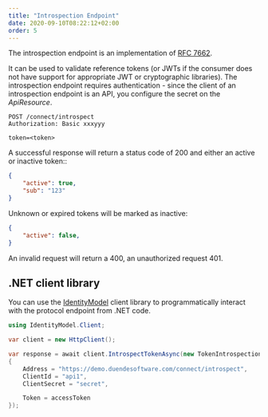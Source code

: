 ```yaml
---
title: "Introspection Endpoint"
date: 2020-09-10T08:22:12+02:00
order: 5
---
```


The introspection endpoint is an implementation of [RFC 7662](https://tools.ietf.org/html/rfc7662).

It can be used to validate reference tokens (or JWTs if the consumer does not have support for appropriate JWT or cryptographic libraries).
The introspection endpoint requires authentication - since the client of an introspection endpoint is an API, you configure the secret on the *ApiResource*.

```text
POST /connect/introspect
Authorization: Basic xxxyyy

token=<token>
```

A successful response will return a status code of 200 and either an active or inactive token::

```json
{
    "active": true,
    "sub": "123"
}
```

Unknown or expired tokens will be marked as inactive:

```json
{
    "active": false,
}
```

An invalid request will return a 400, an unauthorized request 401.

## .NET client library
You can use the [IdentityModel](https://identitymodel.readthedocs.io) client library to programmatically interact with the protocol endpoint from .NET code. 

```cs
using IdentityModel.Client;

var client = new HttpClient();

var response = await client.IntrospectTokenAsync(new TokenIntrospectionRequest
{
    Address = "https://demo.duendesoftware.com/connect/introspect",
    ClientId = "api1",
    ClientSecret = "secret",

    Token = accessToken
});
```